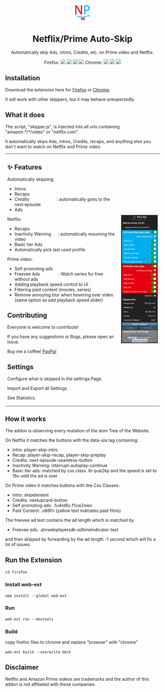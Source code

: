 <div align="center">

<img src="firefox/icons/NetflixAmazon%20Auto-Skip.svg" width="10%">

# Netflix/Prime Auto-Skip

Automatically skip Ads, intros, Credits, etc. on Prime video and Netflix.

Firefox:
<img src="https://img.shields.io/amo/dw/NetflixPrime@Autoskip.io" >
<img src="https://img.shields.io/badge/installs-482-informational" >
<img src="https://img.shields.io/amo/users/NetflixPrime@Autoskip.io" >
<img src="https://img.shields.io/amo/rating/NetflixPrime@Autoskip.io" >
Chrome: 
<img src="https://img.shields.io/chrome-web-store/users/akaimhgappllmlkadblbdknhbfghdgle" >
<img src="https://img.shields.io/badge/installs-249-informational" >
<img src="https://img.shields.io/chrome-web-store/rating/akaimhgappllmlkadblbdknhbfghdgle" >

</div>

## Installation

Download the extension here for [Firefox](https://addons.mozilla.org/firefox/addon/netflix-prime-auto-skip/) or [Chrome](https://chrome.google.com/webstore/detail/netflixprime-auto-skip/akaimhgappllmlkadblbdknhbfghdgle).

It will work with other skippers, but it may behave unexpectedly.

## What it does

The script, "skipper.js", is injected into all urls containing "amazon.\*/\*/video" or "netflix.com".

It automatically skips Ads, intros, Credits, recaps, and anything else you don't want to watch on Netflix and Prime video.
<table>
<tr>
<td valign="top">

## ✨ Features
Automatically skipping:
* Intros
* Recaps
* Credits&nbsp;&nbsp;&nbsp;&nbsp;&nbsp;&nbsp;&nbsp;&nbsp;&nbsp;&nbsp;&nbsp;&nbsp;&nbsp;&nbsp;&nbsp;&nbsp;&nbsp;&nbsp;&nbsp;&nbsp;&nbsp;&nbsp;&nbsp;&nbsp;: automatically goes to the next episode
* Ads
  
Netflix:

* Recaps
* Inactivity Warning&nbsp;&nbsp;&nbsp;&nbsp;&nbsp;&nbsp;: automatically resuming the video
* Basic tier Ads
* Automatically pick last used profile

Prime video:
* Self promoting ads
* Freevee Ads&nbsp;&nbsp;&nbsp;&nbsp;&nbsp;&nbsp;&nbsp;&nbsp;&nbsp;&nbsp;&nbsp;&nbsp;&nbsp;&nbsp;&nbsp;&nbsp;: Watch series for free without ads
* Adding playback speed control to UI
* Filtering paid content (movies, series)
* Remove annoying blur when hovering over video (same option as add playback speed slider)

## Contributing

Everyone is welcome to contribute!

If you have any suggestions or Bugs, please open an issue.

Buy me a coffee! [PayPal](https://paypal.me/MarvinKrebber)


## Settings

Configure what is skipped in the settings Page.

Import and Export all Settings.

See Statistics.
  
</td>
<td>

![Alt text](Publish/Screenshots/settingsFoldedOut.png?raw=true)
</td>
</tr>
</table>

## How it works

The addon is observing every mutation of the dom Tree of the Website.

On Netflix it matches the buttons with the data-uia tag containing:

* Intro: player-skip-intro
* Recap: player-skip-recap, player-skip-preplay
* Credits: next-episode-seamless-button
* Inactivity Warning: interrupt-autoplay-continue
* Basic tier ads: matched by css class .ltr-puk2kp and the speed is set to 16x until the ad is over

On Prime video it matches buttons with the Css Classes:

* Intro: skipelement
* Credits: nextupcard-button
* Self promoting ads: .fu4rd6c.f1cw2swo
* Paid Content: .o86fri (yallow text indicates paid films)
  
The freevee ad text contains the ad length which is matched by 

* Freevee ads: .atvwebplayersdk-adtimeindicator-text

and then skipped by forwarding by the ad length -1 second which will fix a lot of issues.

## Run the Extension
```cd firefox```
### Install web-ext
```npm install --global web-ext```
### Run
```web-ext run --devtools```
### Build
copy firefox files to chrome and replace "browser" with "chrome"

```web-ext build --overwrite-dest```

## Disclaimer

Netflix and Amazon Prime videos are trademarks and the author of this addon is not affiliated with these companies.
